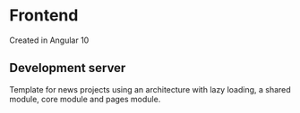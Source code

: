 # Frontend

Created in Angular 10

## Development server

Template for news projects using an architecture with lazy loading, a shared module, core module and pages module. 
